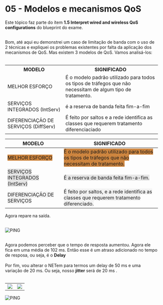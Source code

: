 # 05 - Modelos e mecanismos QoS

Este tópico faz parte do ítem **1.5 Interpret wired and wireless QoS configurations** do blueprint do exame. <br></br>

Bom, até aqui eu demonstrei um caso de limitação de banda com o uso de 2 técnicas e expliquei os problemas existentes por falta da aplicação dos mecanismos de QoS. Mas existem 3 modelos de QoS. Vamos analisá-los: <br></br>

<table>
       <tr backgroound-color="red">
           <th> MODELO </th> </td>  <th> SIGNIFICADO </th>
       </tr>
       <tr>
           <td> MELHOR ESFORÇO </td> <td> É o modelo padrão utilizado para todos os tipos de tráfegos que não necessitam de algum tipo de tratamento.</td>
       </tr>
       <tr>    
           <td> SERVIÇOS INTEGRADOS (IntServ) </td> <td> é a reserva de banda feita fim-a-fim</td>
        </tr>
        <tr>
           <td> DIFERENCIAÇÃO DE SERVIÇOS (DiffServ) </td> <td> É feito por saltos e a rede identifica as classes que requerem tratamento diferenciaciado </td> 
       </tr>  
</table>

| MODELO                                     | SIGNIFICADO                                                                                   |
| ------------------------------------------ | ----------------------------------------------------------------------------------------------- |
| <span style="background-color:#CD853F">MELHOR ESFORÇO</span>                | <span style="background-color:#CD853F">É o modelo padrão utilizado para todos os tipos de tráfegos que não necessitam de tratamento.</span> |
| <span style="background-color:#e6e6e6">SERVIÇOS INTEGRADOS (IntServ)</span> | <span style="background-color:#e6e6e6">É a reserva de banda feita fim-a-fim.</span>                                                           |
| <span style="background-color:#f2f2f2">DIFERENCIAÇÃO DE SERVIÇOS</span>     | <span style="background-color:#f2f2f2">É feito por saltos, e a rede identifica as classes que requerem tratamento diferenciado.</span>      |

Agora repare na saída. <br></br>

![PING](Imagens/ping_delay.png) <br></br>

Agora podemos perceber que o tempo de resposta aumentou. Agora ele fica em uma média de 102 ms. Então esse é um atraso adicionado no tempo de resposa, ou seja, é o **Delay** <br></br>
Por fim, vou alterar o NETem para termos um delay de 50 ms e uma variação de 20 ms. Ou seja, nosso **jitter** será de 20 ms . <br></br>

<table>
       <tr>
           <td> <img src = "Imagens/netem_03.png"> </img> </td>  <td> <img src = "Imagens/netem_04.png"> </img> </td>
       </tr>  
</table>

![PING](Imagens/ping_normal.png) <br></br>
